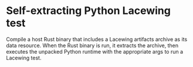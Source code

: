 # Self-extracting Python Lacewing test

Compile a host Rust binary that includes a Lacewing artifacts archive as its
data resource. When the Rust binary is run, it extracts the archive, then
executes the unpacked Python runtime with the appropriate args to run a
Lacewing test.
